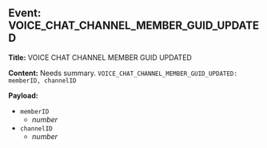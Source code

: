 ## Event: VOICE_CHAT_CHANNEL_MEMBER_GUID_UPDATED

**Title:** VOICE CHAT CHANNEL MEMBER GUID UPDATED

**Content:**
Needs summary.
`VOICE_CHAT_CHANNEL_MEMBER_GUID_UPDATED: memberID, channelID`

**Payload:**
- `memberID`
  - *number*
- `channelID`
  - *number*